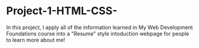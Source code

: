# Project-1-HTML-CSS-
In this project, I apply all of the information learned in My Web Development Foundations course into a "Resume" style intoduction webpage for people to learn more about me!
